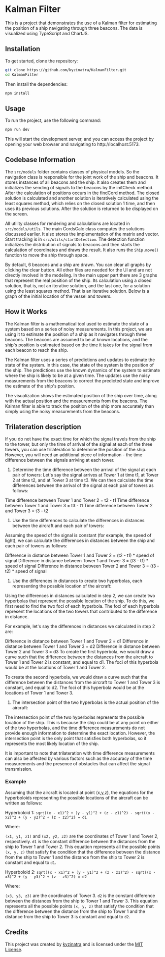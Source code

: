 # Kalman Filter

This is a project that demonstrates the use of a Kalman filter for estimating the position of a ship navigating through three beacons. The data is visualized using TypeScript and ChartJS.

## Installation

To get started, clone the repository:

```bash
git clone https://github.com/kyzinatra/KalmanFilter.git
cd KalmanFilter
```

Then install the dependencies:

```bash
npm install
```

## Usage

To run the project, use the following command:

```bash
npm run dev
```

This will start the development server, and you can access the project by opening your web browser and navigating to http://localhost:5173.

## Codebase Information

The `src/models` folder contains classes of physical models. So the navigation class is responsible for the joint work of the ship and beacons. It stores instances of all beacons and the ship. It also creates them and initializes the sending of signals to the beacons by the initCheck method. After the calculation of positions occurs in the findCord method. The closed solution is calculated and another solution is iteratively calculated using the least squares method, which relies on the closed solution 1 time, and then uses its previous solutions. After the solution is returned to be displayed on the screen.

All utility classes for rendering and calculations are located in `src/models/utils`. The main CordsCalc class computes the solutions discussed earlier. It also stores the implementation of the matrix and vector.
Start tracking is in `src/utils/startDetection`. The detection function initializes the distribution of signals to beacons and then starts the calculation of coordinates and draws the result. It also runs the `Ship.move()` function to move the ship through space.

By default, 6 beacons and a ship are drawn. You can clear all graphs by clicking the clear button. All other files are needed for the UI and are not directly involved in the modeling. In the main upper part there are 3 graphs that represent the real position of the ship. Its calculation using a closed solution, that is, not an iterative solution, and the last one, for a solution using the least squares method. That is an iterative solution. Below is a graph of the initial location of the vessel and towers.

## How it Works

The Kalman filter is a mathematical tool used to estimate the state of a system based on a series of noisy measurements. In this project, we are using it to estimate the position of a ship as it navigates through three beacons. The beacons are assumed to be at known locations, and the ship's position is estimated based on the time it takes for the signal from each beacon to reach the ship.

The Kalman filter uses a series of predictions and updates to estimate the state of the system. In this case, the state of the system is the position of the ship. The predictions use the known dynamics of the system to estimate where the ship is likely to be at a given time. The updates use the noisy measurements from the beacons to correct the predicted state and improve the estimate of the ship's position.

The visualization shows the estimated position of the ship over time, along with the actual position and the measurements from the beacons. The Kalman filter is able to track the position of the ship more accurately than simply using the noisy measurements from the beacons.

## Trilateration description

If you do not have the exact time for which the signal travels from the ship to the tower, but only the time of arrival of the signal at each of the three towers, you can use trilateration to determine the position of the ship. However, you will need an additional piece of information - the time difference between the signals arriving at each tower.

1. Determine the time difference between the arrival of the signal at each pair of towers:
   Let's say the signal arrives at Tower 1 at time t1, at Tower 2 at time t2, and at Tower 3 at time t3. We can then calculate the time differences between the arrival of the signal at each pair of towers as follows:

Time difference between Tower 1 and Tower 2 = t2 - t1
Time difference between Tower 1 and Tower 3 = t3 - t1
Time difference between Tower 2 and Tower 3 = t3 - t2

1. Use the time differences to calculate the differences in distances between the aircraft and each pair of towers:

Assuming the speed of the signal is constant (for example, the speed of light), we can calculate the differences in distances between the ship and each pair of towers as follows:

Difference in distance between Tower 1 and Tower 2 = (t2 - t1) \* speed of signal
Difference in distance between Tower 1 and Tower 3 = (t3 - t1) \* speed of signal
Difference in distance between Tower 2 and Tower 3 = (t3 - t2) \* speed of signal

1. Use the differences in distances to create two hyperbolas, each representing the possible location of the aircraft:

Using the differences in distances calculated in step 2, we can create two hyperbolas that represent the possible location of the ship. To do this, we first need to find the two foci of each hyperbola. The foci of each hyperbola represent the locations of the two towers that contributed to the difference in distance.

For example, let's say the differences in distances we calculated in step 2 are:

Difference in distance between Tower 1 and Tower 2 = d1
Difference in distance between Tower 1 and Tower 3 = d2
Difference in distance between Tower 2 and Tower 3 = d3
To create the first hyperbola, we would draw a curve such that the difference between the distances from the aircraft to Tower 1 and Tower 2 is constant, and equal to d1. The foci of this hyperbola would be at the locations of Tower 1 and Tower 2.

To create the second hyperbola, we would draw a curve such that the difference between the distances from the aircraft to Tower 1 and Tower 3 is constant, and equal to d2. The foci of this hyperbola would be at the locations of Tower 1 and Tower 3.

1. The intersection point of the two hyperbolas is the actual position of the aircraft:

The intersection point of the two hyperbolas represents the possible location of the ship. This is because the ship could be at any point on either of the two hyperbolas, and the time difference measurements do not provide enough information to determine the exact location. However, the intersection point is the only point that satisfies both hyperbolas, so it represents the most likely location of the ship.

It is important to note that trilateration with time difference measurements can also be affected by various factors such as the accuracy of the time measurements and the presence of obstacles that can affect the signal transmission.

### Example

Assuming that the aircraft is located at point (x,y,z), the equations for the hyperboloids representing the possible locations of the aircraft can be written as follows:

Hyperboloid 1:
`sqrt((x - x1)^2 + (y - y1)^2 + (z - z1)^2) - sqrt((x - x2)^2 + (y - y2)^2 + (z - z2)^2) = d1`

Where:

`(x1, y1, z1)` and `(x2, y2, z2)` are the coordinates of Tower 1 and Tower 2, respectively.
`d1` is the constant difference between the distances from the ship to Tower 1 and Tower 2.
This equation represents all the possible points `(x, y, z)` that satisfy the condition that the difference between the distance from the ship to Tower 1 and the distance from the ship to Tower 2 is constant and equal to `d1`.

Hyperboloid 2:
`sqrt((x - x1)^2 + (y - y1)^2 + (z - z1)^2) - sqrt((x - x3)^2 + (y - y3)^2 + (z - z3)^2) = d2`

Where:

`(x3, y3, z3)` are the coordinates of Tower 3.
`d2` is the constant difference between the distances from the ship to Tower 1 and Tower 3.
This equation represents all the possible points `(x, y, z)` that satisfy the condition that the difference between the distance from the ship to Tower 1 and the distance from the ship to Tower 3 is constant and equal to `d2`.

## Credits

This project was created by [kyzinatra](https://github.com/kyzinatra) and is licensed under the [MIT License](https://en.wikipedia.org/wiki/MIT_License).
